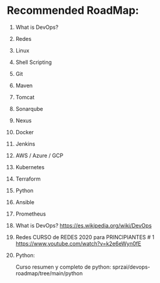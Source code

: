 # Recommended RoadMap:

1. What is DevOps?
2. Redes
3. Linux
4. Shell Scripting
5. Git
6. Maven
7. Tomcat
8. Sonarqube
9. Nexus
10. Docker
11. Jenkins
12. AWS / Azure / GCP
13. Kubernetes
14. Terraform
15. Python
16. Ansible
17. Prometheus


1. What is DevOps?
    https://es.wikipedia.org/wiki/DevOps
    
    
2. Redes
  CURSO de REDES 2020 para PRINCIPIANTES # 1
    https://www.youtube.com/watch?v=k2e6eWyn0fE
    
    
15. Python:

      Curso resumen y completo de python: sprzai/devops-roadmap/tree/main/python
